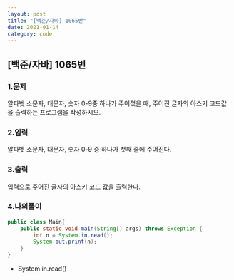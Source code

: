 ```yaml
---
layout: post
title: "[백준/자바] 1065번"
date: 2021-01-14
category: code
---
```

## [백준/자바] 1065번



### 1.문제

알파벳 소문자, 대문자, 숫자 0-9중 하나가 주어졌을 때, 주어진 글자의 아스키 코드값을 출력하는 프로그램을 작성하시오.

### 2.입력

알파벳 소문자, 대문자, 숫자 0-9 중 하나가 첫째 줄에 주어진다.

### 3.출력

입력으로 주어진 글자의 아스키 코드 값을 출력한다.


### 4.나의풀이

```java
public class Main{
    public static void main(String[] args) throws Exception {
        int n = System.in.read();
        System.out.print(n);
    }
}
````

- System.in.read() 









